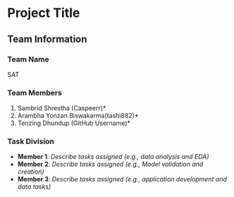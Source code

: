 # Project Title

## Team Information

### Team Name
SAT

### Team Members
1. Sambrid Shrestha (Caspeerr)*
2. Arambha Yonzan Biswakarma(tashi882)*
3. Tenzing Dhundup (GitHub Username)*

### Task Division
- **Member 1**: *Describe tasks assigned (e.g., data analysis and EDA)*
- **Member 2**: *Describe tasks assigned (e.g., Model validation and creation)*
- **Member 3**: *Describe tasks assigned (e.g., application development and data tasks)*
